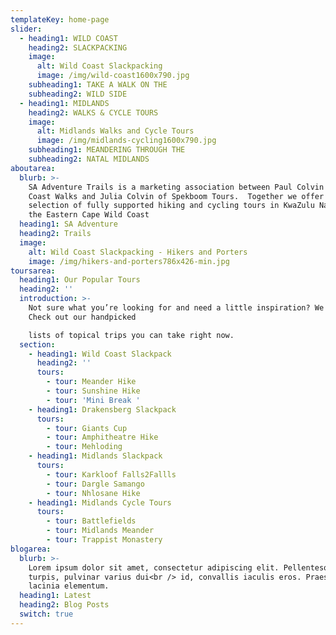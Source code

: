 ```yaml
---
templateKey: home-page
slider:
  - heading1: WILD COAST
    heading2: SLACKPACKING
    image:
      alt: Wild Coast Slackpacking
      image: /img/wild-coast1600x790.jpg
    subheading1: TAKE A WALK ON THE
    subheading2: WILD SIDE
  - heading1: MIDLANDS
    heading2: WALKS & CYCLE TOURS
    image:
      alt: Midlands Walks and Cycle Tours
      image: /img/midlands-cycling1600x790.jpg
    subheading1: MEANDERING THROUGH THE
    subheading2: NATAL MIDLANDS
aboutarea:
  blurb: >-
    SA Adventure Trails is a marketing association between Paul Colvin of Wild
    Coast Walks and Julia Colvin of Spekboom Tours.  Together we offer the best
    selection of fully supported hiking and cycling tours in KwaZulu Natal and
    the Eastern Cape Wild Coast
  heading1: SA Adventure
  heading2: Trails
  image:
    alt: Wild Coast Slackpacking - Hikers and Porters
    image: /img/hikers-and-porters786x426-min.jpg
toursarea:
  heading1: Our Popular Tours
  heading2: ''
  introduction: >-
    Not sure what you’re looking for and need a little inspiration? We can help.
    Check out our handpicked

    lists of topical trips you can take right now.
  section:
    - heading1: Wild Coast Slackpack
      heading2: ''
      tours:
        - tour: Meander Hike
        - tour: Sunshine Hike
        - tour: 'Mini Break '
    - heading1: Drakensberg Slackpack
      tours:
        - tour: Giants Cup
        - tour: Amphitheatre Hike
        - tour: Mehloding
    - heading1: Midlands Slackpack
      tours:
        - tour: Karkloof Falls2Fallls
        - tour: Dargle Samango
        - tour: Nhlosane Hike
    - heading1: Midlands Cycle Tours
      tours:
        - tour: Battlefields
        - tour: Midlands Meander
        - tour: Trappist Monastery
blogarea:
  blurb: >-
    Lorem ipsum dolor sit amet, consectetur adipiscing elit. Pellentesque dolor
    turpis, pulvinar varius dui<br /> id, convallis iaculis eros. Praesent porta
    lacinia elementum.
  heading1: Latest
  heading2: Blog Posts
  switch: true
---
```


